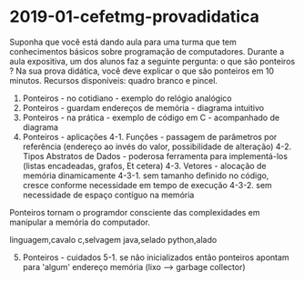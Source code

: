 # 2019-01-cefetmg-provadidatica
Suponha que você está dando aula para uma turma que tem conhecimentos básicos sobre programação de computadores. Durante a aula expositiva, um dos alunos faz a seguinte pergunta: o que são ponteiros ?  Na sua prova didática, você deve explicar o que são ponteiros em 10 minutos.  Recursos disponíveis: quadro branco e pincel.


1. Ponteiros - no cotidiano - exemplo do relógio analógico
2. Ponteiros - guardam endereços de memória - diagrama intuitivo
3. Ponteiros - na prática - exemplo de código em C - acompanhado de diagrama
4. Ponteiros - aplicações
  4-1. Funções - passagem de parâmetros por referência (endereço ao invés do valor, possibilidade de alteração)
  4-2. Tipos Abstratos de Dados - poderosa ferramenta para implementá-los (listas encadeadas, grafos, Et cetera)
  4-3. Vetores - alocação de memória dinamicamente 
    4-3-1. sem tamanho definido no código, cresce conforme necessidade em tempo de execução
    4-3-2. sem necessidade de espaço contíguo na memória

Ponteiros tornam o programdor consciente das complexidades em manipular a memória do computador.

linguagem,cavalo
c,selvagem
java,selado
python,alado


5. Ponteiros - cuidados
5-1. se não inicializados então ponteiros apontam para 'algum' endereço memória (lixo --> garbage collector)
